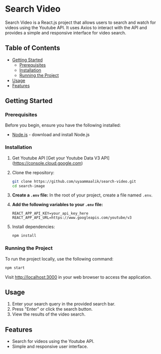 # Search Video

Search Video is a React.js project that allows users to search and watch for videos using the Youtube API. It uses Axios to interact with the API and provides a simple and responsive interface for video search.

## Table of Contents

- [Getting Started](#getting-started)
  - [Prerequisites](#prerequisites)
  - [Installation](#installation)
  - [Running the Project](#running-the-project)
- [Usage](#usage)
- [Features](#features)

## Getting Started

### Prerequisites

Before you begin, ensure you have the following installed:

- [Node.js](https://nodejs.org/) - download and install Node.js

### Installation

1. Get Youtube API
   [Get your Youtube Data V3 API] (https://console.cloud.google.com)

2. Clone the repository:

   ```bash
   git clone https://github.com/uyaammaalik/search-video.git
   cd search-image

   ```
3. **Create a `.env` file:**
   In the root of your project, create a file named `.env`.

4. **Add the following variables to your `.env` file:**

   ```env
   REACT_APP_API_KEY=your_api_key_here
   REACT_APP_API_URL=https://www.googleapis.com/youtube/v3

   ```

5. Install dependencies:

   ```bash
   npm install

   ```

### Running the Project

To run the project locally, use the following command:

```bash
npm start

```

Visit [http://localhost:3000](http://localhost:3000) in your web browser to access the application.

## Usage

1. Enter your search query in the provided search bar.
2. Press "Enter" or click the search button.
3. View the results of the video search.

## Features

- Search for videos using the Youtube API.
- Simple and responsive user interface.

